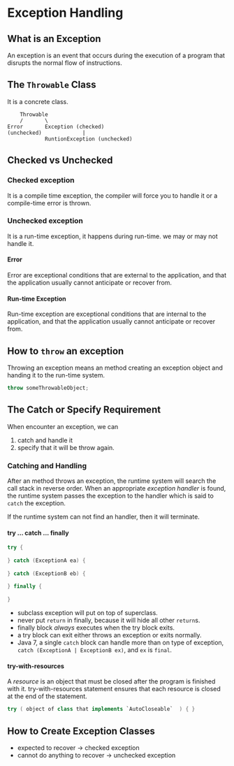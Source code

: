 # Exception Handling
## What is an Exception
An exception is an event that occurs during the execution of a program that disrupts the normal flow of instructions.


## The `Throwable` Class
It is a concrete class. 

```
	Throwable
	/		\
Error		Exception (checked)
(unchecked)				|
			RuntionException (unchecked)
```


## Checked vs Unchecked
### Checked exception 
It is a compile time exception, the compiler will force you to handle it or a compile-time error is thrown.

### Unchecked exception
It is a run-time exception, it happens during run-time. we may or may not handle it.

#### Error
Error are exceptional conditions that are external to the application, and that the application usually cannot anticipate or recover from.

#### Run-time Exception
Run-time exception are exceptional conditions that are internal to the application, and that the application usually cannot anticipate or recover from.


## How to `throw` an exception
Throwing an exception means an method creating an exception object and handing it to the run-time system.

```java
throw someThrowableObject;
```


## The Catch or Specify Requirement
When encounter an exception, we can
  1. catch and handle it
  2. specify that it will be throw again.

### Catching and Handling
After an method throws an exception, the runtime system will search the call stack in reverse order. When an appropriate *exception handler* is found, the runtime system passes the exception to the handler which is said to `catch` the exception.

If the runtime system can not find an handler, then it will terminate.

#### try ... catch ... finally
```java
try {
	
} catch (ExceptionA ea) {
	
} catch (ExceptionB eb) {
	
} finally {
	
}
```
* subclass exception will put on top of superclass.
* never put `return` in finally, because it will hide all other `return`s.
* finally block *always* executes when the try block exits.
* a try block can exit either throws an exception or exits normally.
* Java 7, a single `catch` block can handle more than on type of exception, `catch (ExceptionA | ExceptionB ex)`, and `ex` is `final`.

#### try-with-resources
A *resource* is an object that must be closed after the program is finished with it. try-with-resources statement ensures that each resource is closed at the end of the statement.

```java
try ( object of class that implements `AutoCloseable`  ) { }
```

## How to Create Exception Classes
* expected to recover -> checked exception
* cannot do anything to recover -> unchecked exception

